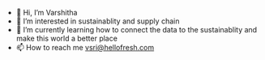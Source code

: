 - 👋 Hi, I’m Varshitha
- 👀 I’m interested in sustainablity and supply chain
- 🌱 I’m currently learning how to connect the data to the sustainablity and make this world a better place 
- 📫 How to reach me vsri@hellofresh.com

